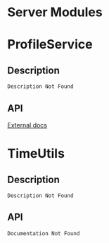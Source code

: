 # Server Modules

# ProfileService

## Description

    Description Not Found

## API

[External docs](https://madstudioroblox.github.io/ProfileService/)



# TimeUtils

## Description

    Description Not Found

## API

    Documentation Not Found

